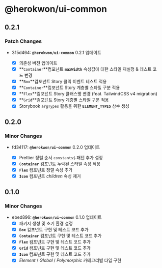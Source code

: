 # @herokwon/ui-common

## 0.2.1

### Patch Changes

- 315d464: **`@herokwon/ui-common`** 0.2.1 업데이트

  - [x] 의존성 버전 업데이트
  - [x] **`Container`**컴포넌트 **`maxWidth`** 속성값에 대한 스타일 재설정 & 테스트 코드 변경
  - [x] **`Box`**컴포넌트 Story 클릭 이벤트 테스트 적용
  - [x] **`Container`**컴포넌트 Story 계층별 스타일 구분 적용
  - [x] **`Flex`**컴포넌트 Story 클래스명 변경 (feat. TailwindCSS v4 migration)
  - [x] **`Grid`**컴포넌트 Story 계층별 스타일 구분 적용
  - [x] Storybook `argTypes` 활용을 위한 **`ELEMENT_TYPES`** 상수 생성

## 0.2.0

### Minor Changes

- fd34117: **`@herokwon/ui-common`** 0.2.0 업데이트

  - [x] Prettier 정렬 순서 `constants$` 패턴 추가 설정
  - [x] **`Container`** 컴포넌트 누락된 스타일 속성 적용
  - [x] **`Flex`** 컴포넌트 정렬 속성 추가
  - [x] **`Icon`** 컴포넌트 _children_ 속성 제거

## 0.1.0

### Minor Changes

- ebed896: **`@herokwon/ui-common`** 0.1.0 업데이트
  - [x] 패키지 생성 및 초기 환경 설정
  - [x] **`Box`** 컴포넌트 구현 및 테스트 코드 추가
  - [x] **`Container`** 컴포넌트 구현 및 테스트 코드 추가
  - [x] **`Flex`** 컴포넌트 구현 및 테스트 코드 추가
  - [x] **`Grid`** 컴포넌트 구현 및 테스트 코드 추가
  - [x] **`Icon`** 컴포넌트 구현 및 테스트 코드 추가
  - [x] _Element_ / _Global_ / _Polymorphic_ 카테고리별 타입 구현
